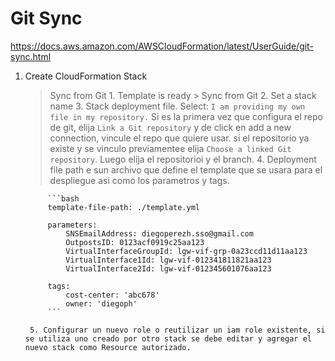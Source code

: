 # Git Sync

https://docs.aws.amazon.com/AWSCloudFormation/latest/UserGuide/git-sync.html


1. Create CloudFormation Stack
    > Sync from Git
        1. Template is ready > Sync from Git
        2. Set a stack name
        3. Stack deployment file. Select: `I am providing my own file in my repository.`
            Si es la primera vez que configura el repo de git, elija `Link a Git repository` y de click en add a new connection, vincule el repo que quiere usar.
            si el repositorio ya existe y se vinculo previamentee elija `Choose a linked Git repository`. Luego elija el repositorioi y el branch.
        4. Deployment file path e sun archivo que define el template que se usara para el despliegue asi como los parametros y tags.

            ```bash
            template-file-path: ./template.yml

            parameters: 
                SNSEmailAddress: diegoperezh.sso@gmail.com
                OutpostsID: 0123acf0919c25aa123
                VirtualInterfaceGroupId: lgw-vif-grp-0a23ccd11d11aa123
                VirtualInterface1Id: lgw-vif-012341811821aa123
                VirtualInterface2Id: lgw-vif-012345601076aa123

            tags:
                cost-center: 'abc678'
                owner: 'diegoph'
            ```

        5. Configurar un nuevo role o reutilizar un iam role existente, si se utiliza uno creado por otro stack se debe editar y agregar el nuevo stack como Resource autorizado.



